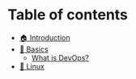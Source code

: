 # Table of contents

* [🏠 Introduction](README.md)
* [📖 Basics](basics/README.md)
  * [What is DevOps?](https://blog.xkrish.co/what-is-devops)
* [🐧 Linux](linux/README.md)
